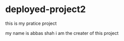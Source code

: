 # deployed-project2
this is my pratice project



my name is abbas shah i am the creater of this project
